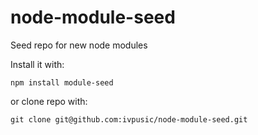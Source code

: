 node-module-seed
================

Seed repo for new node modules

Install it with:
```
npm install module-seed
```
or clone repo with:
```
git clone git@github.com:ivpusic/node-module-seed.git
```